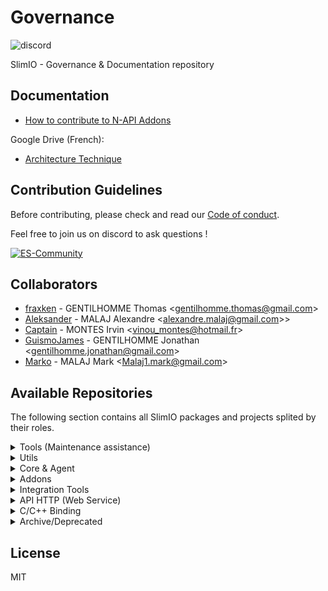 # Governance
![discord](https://img.shields.io/discord/359783688403156994.svg?style=flat)

SlimIO - Governance &amp; Documentation repository

## Documentation
- [How to contribute to N-API Addons](./docs/native_addons.md)

Google Drive (French):
- [Architecture Technique](https://docs.google.com/document/d/15e4z7Ev7ObohDWgZwGkd6PDq-cWtC54aUvPSP2finZw/edit?usp=sharing)

## Contribution Guidelines
Before contributing, please check and read our [Code of conduct](./COC_POLICY.md).

Feel free to join us on discord to ask questions !

[![ES-Community](https://discordapp.com/api/guilds/359783688403156994/embed.png?style=banner2)](https://discord.gg/YA87kR2)

## Collaborators

- [fraxken](https://github.com/fraxken) - GENTILHOMME Thomas &lt;gentilhomme.thomas@gmail.com&gt;
- [Aleksander](https://github.com/AlexandreMalaj) - MALAJ Alexandre &lt;alexandre.malaj@gmail.com>&gt;
- [Captain](https://github.com/Captainfive) - MONTES Irvin &lt;vinou_montes@hotmail.fr&gt;
- [GuismoJames](https://www.linkedin.com/in/jgentilhomme/) - GENTILHOMME Jonathan &lt;gentilhomme.jonathan@gmail.com&gt;
- [Marko](https://github.com/Markobobby) - MALAJ Mark &lt;Malaj1.mark@gmail.com&gt;

## Available Repositories
The following section contains all SlimIO packages and projects splited by their roles.

<details><summary>Tools (Maintenance assistance)</summary>
<br />

- [Eslint-config](https://github.com/SlimIO/Eslint-config) - ESLint configuration
- [TSD](https://github.com/SlimIO/tsd) - SlimIO TypeScript definition
- [Discord BOT](https://github.com/SlimIO/Bot) - Discord.js BOT for our Discord (Manage webhooks etc..).
- [Project Generator](https://github.com/SlimIO/Generator) - Generate a SlimIO project with a CLI.
</details>

<details><summary>Utils</summary>
<br />

- [Utils](https://github.com/SlimIO/Utils) - Utilities Functions
</details>

<details><summary>Core & Agent</summary>
<br />

</details>

<details><summary>Addons</summary>
<br />

</details>

<details><summary>Integration Tools</summary>
<br />

</details>

<details><summary>API HTTP (Web Service)</summary>
<br />

</details>

<details><summary>C/C++ Binding</summary>
<br />

</details>

<details><summary>Archive/Deprecated</summary>
<br />

</details>

## License
MIT
